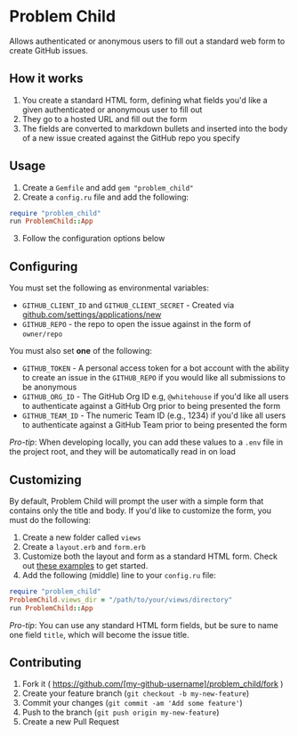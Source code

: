 # Problem Child

Allows authenticated or anonymous users to fill out a standard web form to create GitHub issues.

## How it works

1. You create a standard HTML form, defining what fields you'd like a given authenticated or anonymous user to fill out
2. They go to a hosted URL and fill out the form
3. The fields are converted to markdown bullets and inserted into the body of a new issue created against the GitHub repo you specify

## Usage

1. Create a `Gemfile` and add `gem "problem_child"`
2. Create a `config.ru` file and add the following:
  ```ruby
  require "problem_child"
  run ProblemChild::App
  ```
3. Follow the configuration options below

## Configuring

You must set the following as environmental variables:

* `GITHUB_CLIENT_ID` and `GITHUB_CLIENT_SECRET` - Created via [github.com/settings/applications/new](https://github.com/settings/applications/new)
* `GITHUB_REPO` - the repo to open the issue against in the form of `owner/repo`

You must also set **one** of the following:

* `GITHUB_TOKEN` - A personal access token for a bot account with the ability to create an issue in the `GITHUB_REPO` if you would like all submissions to be anonymous
* `GITHUB_ORG_ID` - The GitHub Org ID e.g, `@whitehouse` if you'd like all users to authenticate against a GitHub Org prior to being presented the form
* `GITHUB_TEAM_ID` - The numeric Team ID (e.g., 1234) if you'd like all users to authenticate against a GitHub Team prior to being presented the form

*Pro-tip*: When developing locally, you can add these values to a `.env` file in the project root, and they will be automatically read in on load

## Customizing

By default, Problem Child will prompt the user with a simple form that contains only the title and body. If you'd like to customize the form, you must do the following:

1. Create a new folder called `views`
2. Create a `layout.erb` and `form.erb`
3. Customize both the layout and form as a standard HTML form. Check out [these examples](lib/problem_child/views) to get started.
4. Add the following (middle) line to your `config.ru` file:

```ruby
require "problem_child"
ProblemChild.views_dir = "/path/to/your/views/directory"
run ProblemChild::App
```

*Pro-tip*: You can use any standard HTML form fields, but be sure to name one field `title`, which will become the issue title.

## Contributing

1. Fork it ( https://github.com/[my-github-username]/problem_child/fork )
2. Create your feature branch (`git checkout -b my-new-feature`)
3. Commit your changes (`git commit -am 'Add some feature'`)
4. Push to the branch (`git push origin my-new-feature`)
5. Create a new Pull Request
